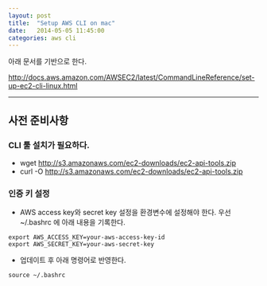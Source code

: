 ```yaml
---
layout: post
title:  "Setup AWS CLI on mac"
date:   2014-05-05 11:45:00
categories: aws cli
---
```


아래 문서를 기반으로 한다. 

http://docs.aws.amazon.com/AWSEC2/latest/CommandLineReference/set-up-ec2-cli-linux.html

--- 
## 사전 준비사항
### CLI 툴 설치가 필요하다. 
- wget http://s3.amazonaws.com/ec2-downloads/ec2-api-tools.zip
- curl -O http://s3.amazonaws.com/ec2-downloads/ec2-api-tools.zip

### 인증 키 설정
- AWS access key와 secret key 설정을 환경변수에 설정해야 한다. 우선 ~/.bashrc 에 아래 내용을 기록한다. 
```
export AWS_ACCESS_KEY=your-aws-access-key-id
export AWS_SECRET_KEY=your-aws-secret-key
```

- 업데이트 후 아래 명령어로 반영한다. 
```
source ~/.bashrc
```


 
